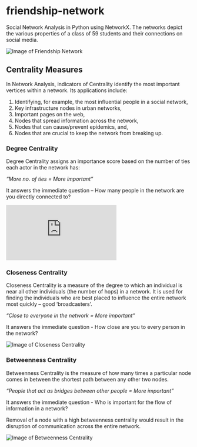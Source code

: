# friendship-network
Social Network Analysis in Python using NetworkX. The networks depict the various properties of a class of 59 students and their connections on social media.

![Image of Friendship Network](https://github.com/pranavmswamy/friendship-network/blob/master/sna_network.png)

## Centrality Measures
In Network Analysis, indicators of Centrality identify the most important vertices within a network. Its applications include:
1. Identifying, for example, the most influential people in a social network,
2. Key infrastructure nodes in urban networks, 
3. Important pages on the web, 
4. Nodes that spread information across the network, 
5. Nodes that can cause/prevent epidemics, and,
6. Nodes that are crucial to keep the network from breaking up.

### Degree Centrality

Degree Centrality assigns an importance score based on the number of ties each actor in the network has:

*“More no. of ties = More important”*

It answers the immediate question – How many people in the network are you directly connected to?

![Image of Degree Centrality](https://github.com/pranavmswamy/friendship-network/blob/master/FacebookNetwork.py)

### Closeness Centrality

Closeness Centrality is a measure of the degree to which an individual is near all other individuals (the number of hops) in a network. It is used for finding the individuals who are best placed to influence the entire network most quickly – good ‘broadcasters’.

*“Close to everyone in the network = More important”*

It answers the immediate question - How close are you to every person in the network?

![Image of Closeness Centrality](https://github.com/pranavmswamy/friendship-network/blob/master/ClosenessCentralityFacebook.png)

### Betweenness Centrality 

Betweenness Centrality is the measure of how many times a particular node comes in between the shortest path between any other two nodes. 

*“People that act as bridges between other people = More important”*

It answers the immediate question - Who is important for the flow of information in a network?

Removal of a node with a high betweenness centrality would result in the disruption of communication across the entire network.

![Image of Betweenness Centrality](https://github.com/pranavmswamy/friendship-network/blob/master/HighBeweennessCentrality.png)



